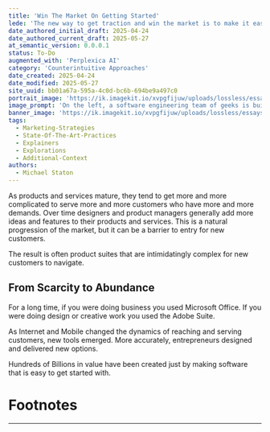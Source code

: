 ```yaml
---
title: 'Win The Market On Getting Started'
lede: 'The new way to get traction and win the market is to make it easy to get started.'
date_authored_initial_draft: 2025-04-24
date_authored_current_draft: 2025-05-27
at_semantic_version: 0.0.0.1
status: To-Do
augmented_with: 'Perplexica AI'
category: 'Counterintuitive Approaches'
date_created: 2025-04-24
date_modified: 2025-05-27
site_uuid: bb01a67a-595a-4c0d-bc6b-694be9a497c0
portrait_image: 'https://ik.imagekit.io/xvpgfijuw/uploads/lossless/essays/2025-05-04_portraitimage_Win-the-Market-on-Getting-Started_f40c75ff-7ad0-4cdf-b4b9-6ff9d96ca818_0SvWcndXN.jpg'
image_prompt: 'On the left, a software engineering team of geeks is building a bus from spare parts.  Parts are all over the ground, they have grease and sweat all over their faces and hands. The bus looks far from finished.  On the right, a bus is already built and new and fancy.  The bus door is open, and the same software engineering team characters are clean and calm, getting on the bus with a ticket in hand.'
banner_image: 'https://ik.imagekit.io/xvpgfijuw/uploads/lossless/essays/2025-05-04_bannerimage_Win-the-Market-on-Getting-Started_e53e0c43-0f5f-4052-a8ea-06a7bbd5ebc5_Bfkt547qJ.jpg'
tags:
  - Marketing-Strategies
  - State-Of-The-Art-Practices
  - Explainers
  - Explorations
  - Additional-Context
authors:
  - Michael Staton
---
```


As products and services mature, they tend to get more and more complicated to serve more and more customers who have more and more demands. Over time designers and product managers generally add more ideas and features to their products and services. This is a natural progression of the market, but it can be a barrier to entry for new customers. 

The result is often product suites that are intimidatingly complex for new customers to navigate. 

## From Scarcity to Abundance

For a long time, if you were doing business you used Microsoft Office. If you were doing design or creative work you used the Adobe Suite. 

As Internet and Mobile changed the dynamics of reaching and serving customers, new tools emerged. More accurately, entrepreneurs designed and delivered new options.  

Hundreds of Billions in value have been created just by making software that is easy to get started with.  

# Footnotes
***
